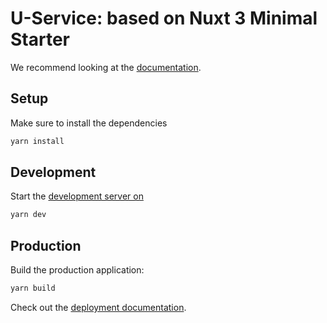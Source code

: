 # U-Service: based on Nuxt 3 Minimal Starter

We recommend looking at the [documentation](https://v3.nuxtjs.org).

## Setup

Make sure to install the dependencies

```bash
yarn install
```

## Development

Start the [development server on](http://localhost:3000)

```bash
yarn dev
```

## Production

Build the production application:

```bash
yarn build
```

Check out the [deployment documentation](https://v3.nuxtjs.org/docs/deployment).
